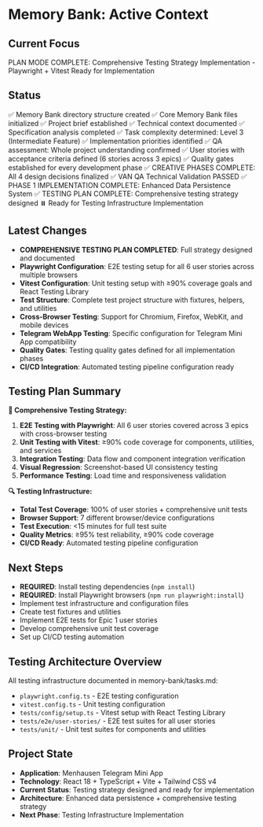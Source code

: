 # Memory Bank: Active Context

## Current Focus
PLAN MODE COMPLETE: Comprehensive Testing Strategy Implementation - Playwright + Vitest Ready for Implementation

## Status
✅ Memory Bank directory structure created
✅ Core Memory Bank files initialized
✅ Project brief established
✅ Technical context documented
✅ Specification analysis completed
✅ Task complexity determined: Level 3 (Intermediate Feature)
✅ Implementation priorities identified
✅ QA assessment: Whole project understanding confirmed
✅ User stories with acceptance criteria defined (6 stories across 3 epics)
✅ Quality gates established for every development phase
✅ CREATIVE PHASES COMPLETE: All 4 design decisions finalized
✅ VAN QA Technical Validation PASSED
✅ PHASE 1 IMPLEMENTATION COMPLETE: Enhanced Data Persistence System
✅ TESTING PLAN COMPLETE: Comprehensive testing strategy designed
⏸️ Ready for Testing Infrastructure Implementation

## Latest Changes
- **COMPREHENSIVE TESTING PLAN COMPLETED**: Full strategy designed and documented
- **Playwright Configuration**: E2E testing setup for all 6 user stories across multiple browsers
- **Vitest Configuration**: Unit testing setup with ≥90% coverage goals and React Testing Library
- **Test Structure**: Complete test project structure with fixtures, helpers, and utilities
- **Cross-Browser Testing**: Support for Chromium, Firefox, WebKit, and mobile devices
- **Telegram WebApp Testing**: Specific configuration for Telegram Mini App compatibility
- **Quality Gates**: Testing quality gates defined for all implementation phases
- **CI/CD Integration**: Automated testing pipeline configuration ready

## Testing Plan Summary
**🧪 Comprehensive Testing Strategy:**
1. **E2E Testing with Playwright**: All 6 user stories covered across 3 epics with cross-browser testing
2. **Unit Testing with Vitest**: ≥90% code coverage for components, utilities, and services
3. **Integration Testing**: Data flow and component integration verification
4. **Visual Regression**: Screenshot-based UI consistency testing
5. **Performance Testing**: Load time and responsiveness validation

**🔍 Testing Infrastructure:**
- **Total Test Coverage**: 100% of user stories + comprehensive unit tests
- **Browser Support**: 7 different browser/device configurations
- **Test Execution**: <15 minutes for full test suite
- **Quality Metrics**: ≥95% test reliability, ≥90% code coverage
- **CI/CD Ready**: Automated testing pipeline configuration

## Next Steps
- **REQUIRED**: Install testing dependencies (`npm install`)
- **REQUIRED**: Install Playwright browsers (`npm run playwright:install`)
- Implement test infrastructure and configuration files
- Create test fixtures and utilities
- Implement E2E tests for Epic 1 user stories
- Develop comprehensive unit test coverage
- Set up CI/CD testing automation

## Testing Architecture Overview
All testing infrastructure documented in memory-bank/tasks.md:
- `playwright.config.ts` - E2E testing configuration
- `vitest.config.ts` - Unit testing configuration  
- `tests/config/setup.ts` - Vitest setup with React Testing Library
- `tests/e2e/user-stories/` - E2E test suites for all user stories
- `tests/unit/` - Unit test suites for components and utilities

## Project State
- **Application**: Menhausen Telegram Mini App
- **Technology**: React 18 + TypeScript + Vite + Tailwind CSS v4
- **Current Status**: Testing strategy designed and ready for implementation
- **Architecture**: Enhanced data persistence + comprehensive testing strategy
- **Next Phase**: Testing Infrastructure Implementation
